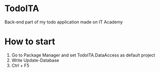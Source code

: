 # TodoITA
 Back-end part of my todo application made on IT Academy

# How to start
1. Go to Package Manager and set TodoITA.DataAccess as default project
2. Write Update-Database
3. Ctrl + F5
